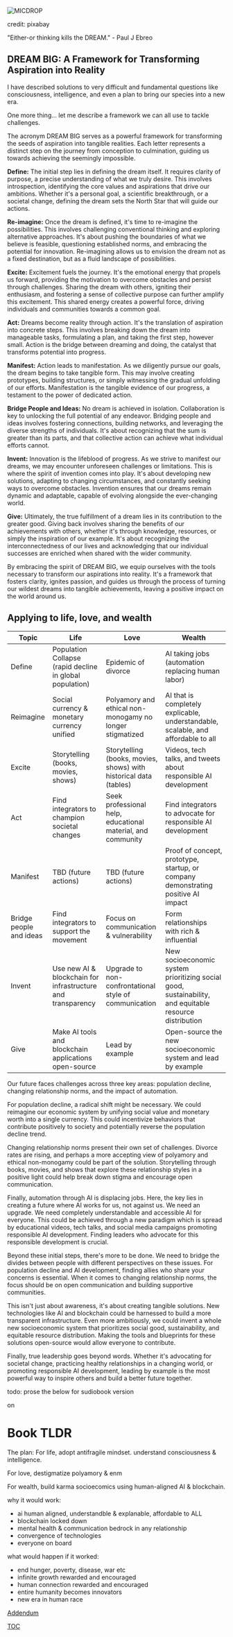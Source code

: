 ![MICDROP](https://pebreo.github.io/mic-drop.jpg)

credit: pixabay


"Either-or thinking kills the DREAM." - Paul J Ebreo


## DREAM BIG: A Framework for Transforming Aspiration into Reality

I have described solutions to very difficult and fundamental questions like consciousness, intelligence, and even a plan to bring our species into a new era. 

One more thing... let me describe a framework we can all use to tackle challenges.

The acronym DREAM BIG serves as a powerful framework for transforming the seeds of aspiration into tangible realities. Each letter represents a distinct step on the journey from conception to culmination, guiding us towards achieving the seemingly impossible.

**Define:** The initial step lies in defining the dream itself. It requires clarity of purpose, a precise understanding of what we truly desire. This involves introspection, identifying the core values and aspirations that drive our ambitions. Whether it's a personal goal, a scientific breakthrough, or a societal change, defining the dream sets the North Star that will guide our actions.

**Re-imagine:** Once the dream is defined, it's time to re-imagine the possibilities. This involves challenging conventional thinking and exploring alternative approaches. It's about pushing the boundaries of what we believe is feasible, questioning established norms, and embracing the potential for innovation. Re-imagining allows us to envision the dream not as a fixed destination, but as a fluid landscape of possibilities.

**Excite:** Excitement fuels the journey. It's the emotional energy that propels us forward, providing the motivation to overcome obstacles and persist through challenges. Sharing the dream with others, igniting their enthusiasm, and fostering a sense of collective purpose can further amplify this excitement. This shared energy creates a powerful force, driving individuals and communities towards a common goal.

**Act:**  Dreams become reality through action. It's the translation of aspiration into concrete steps. This involves breaking down the dream into manageable tasks, formulating a plan, and taking the first step, however small. Action is the bridge between dreaming and doing, the catalyst that transforms potential into progress.

**Manifest:**  Action leads to manifestation. As we diligently pursue our goals, the dream begins to take tangible form. This may involve creating prototypes, building structures, or simply witnessing the gradual unfolding of our efforts. Manifestation is the tangible evidence of our progress, a testament to the power of dedicated action.

**Bridge People and Ideas:**  No dream is achieved in isolation. Collaboration is key to unlocking the full potential of any endeavor. Bridging people and ideas involves fostering connections, building networks, and leveraging the diverse strengths of individuals. It's about recognizing that the sum is greater than its parts, and that collective action can achieve what individual efforts cannot.

**Invent:**  Innovation is the lifeblood of progress. As we strive to manifest our dreams, we may encounter unforeseen challenges or limitations. This is where the spirit of invention comes into play. It's about developing new solutions, adapting to changing circumstances, and constantly seeking ways to overcome obstacles. Invention ensures that our dreams remain dynamic and adaptable, capable of evolving alongside the ever-changing world.

**Give:**  Ultimately, the true fulfillment of a dream lies in its contribution to the greater good. Giving back involves sharing the benefits of our achievements with others, whether it's through knowledge, resources, or simply the inspiration of our example. It's about recognizing the interconnectedness of our lives and acknowledging that our individual successes are enriched when shared with the wider community.

By embracing the spirit of DREAM BIG, we equip ourselves with the tools necessary to transform our aspirations into reality. It's a framework that fosters clarity, ignites passion, and guides us through the process of turning our wildest dreams into tangible achievements, leaving a positive impact on the world around us.


## Applying to life, love, and wealth



| Topic                   | Life                                                        | Love                                                              | Wealth                                                                                                 |
| ----------------------- | ----------------------------------------------------------- | ----------------------------------------------------------------- | ------------------------------------------------------------------------------------------------------ |
| Define                  | Population Collapse (rapid decline in global population)    | Epidemic of divorce                                               | AI taking jobs (automation replacing human labor)                                                      |
| Reimagine               | Social currency & monetary currency unified                 | Polyamory and ethical non-monogamy no longer stigmatized          | AI that is completely explicable, understandable, scalable, and affordable to all                      |
| Excite                  | Storytelling (books, movies, shows)                         | Storytelling (books, movies, shows) with historical data (tables) | Videos, tech talks, and tweets about responsible AI development                                        |
| Act                     | Find integrators to champion societal changes                | Seek professional help, educational material, and community       | Find integrators to advocate for responsible AI development                                             |
| Manifest                | TBD (future actions)                                        | TBD (future actions)                                              | Proof of concept, prototype, startup, or company demonstrating positive AI impact                      |
| Bridge people and ideas | Find integrators to support the movement                     | Focus on communication & vulnerability                            | Form relationships with rich & influential                   |
| Invent                  | Use new AI & blockchain for infrastructure and transparency | Upgrade to non-confrontational style of communication                               | New socioeconomic system prioritizing social good, sustainability, and equitable resource distribution |
| Give                    | Make AI tools and blockchain applications open-source       | Lead by example                                                   | Open-source the new socioeconomic system and lead by example                                           |


Our future faces challenges across three key areas: population decline, changing relationship norms, and the impact of automation.

For population decline, a radical shift might be necessary. We could reimagine our economic system by unifying social value and monetary worth into a single currency. This could incentivize behaviors that contribute positively to society and potentially reverse the population decline trend.

Changing relationship norms present their own set of challenges.  Divorce rates are rising, and perhaps a more accepting view of polyamory and ethical non-monogamy could be part of the solution.  Storytelling through books, movies, and shows that explore these relationship styles in a positive light could help break down stigma and encourage open communication. 

Finally, automation through AI is displacing jobs. Here, the key lies in creating a future where AI works for us, not against us. We need an upgrade. We need completely understandable and accessible AI for everyone.  This could be achieved through a new paradigm which is spread by educational videos, tech talks, and social media campaigns promoting responsible AI development. Finding leaders who advocate for this responsible development is crucial.

Beyond these initial steps, there's more to be done. We need to bridge the divides between people with different perspectives on these issues.  For population decline and AI development, finding allies who share your concerns is essential. When it comes to changing relationship norms, the focus should be on open communication and building supportive communities.

This isn't just about awareness, it's about creating tangible solutions.  New technologies like AI and blockchain could be harnessed to build a more transparent infrastructure.  Even more ambitiously, we could invent a whole new socioeconomic system that prioritizes social good, sustainability, and equitable resource distribution.  Making the tools and blueprints for these solutions open-source would allow everyone to contribute.

Finally, true leadership goes beyond words.  Whether it's advocating for societal change, practicing healthy relationships in a changing world, or promoting responsible AI development, leading by example is the most powerful way to inspire others and build a better future together. 

todo: prose the below for sudiobook version

on
# Book TLDR
The plan: 
For life, adopt antifragile mindset. understand consciousness & intelligence.

For love, destigmatize polyamory & enm

For wealth, build karma socioecomics using human-aligned AI & blockchain.

why it would work: 
- ai human aligned, understandble & explanable, affordable to ALL
- blockchain locked down
- mental health & communication bedrock in any relationship
- convergence of technologies
- everyone on board

what would happen if it worked:
- end hunger, poverty, disease, war etc
- infinite growth rewarded and encouraged
- human connection rewarded and encouraged
- entire humanity becomes innovators
- new era in human race



[Addendum](https://pebreo.github.io/endgame/addendum.html)

[TOC](https://pebreo.github.io/endgame)
